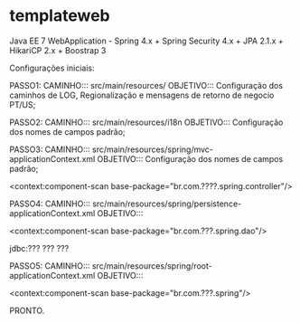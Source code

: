 # templateweb

Java EE 7 WebApplication - Spring 4.x + Spring Security 4.x + JPA 2.1.x + HikariCP 2.x + Boostrap 3

Configurações iniciais:

PASSO1:
CAMINHO::: src/main/resources/
OBJETIVO::: Configuração dos caminhos de LOG, Regionalização e mensagens de retorno de negocio PT/US;

PASSO2:
CAMINHO::: src/main/resources/i18n
OBJETIVO::: Configuração dos nomes de campos padrão;

PASSO3:
CAMINHO::: src/main/resources/spring/mvc-applicationContext.xml
OBJETIVO::: Configuração dos nomes de campos padrão;

<context:component-scan base-package="br.com.????.spring.controller"/>

PASSO4:
CAMINHO::: src/main/resources/spring/persistence-applicationContext.xml
OBJETIVO::: 

<context:component-scan base-package="br.com.???.spring.dao"/>

<props>
	<prop key="url">jdbc:???</prop>
	<prop key="user">???</prop>
	<prop key="password">???</prop>
</props>

PASSO5:
CAMINHO::: src/main/resources/spring/root-applicationContext.xml
OBJETIVO::: 

<context:component-scan base-package="br.com.???.spring"/>

PRONTO.



